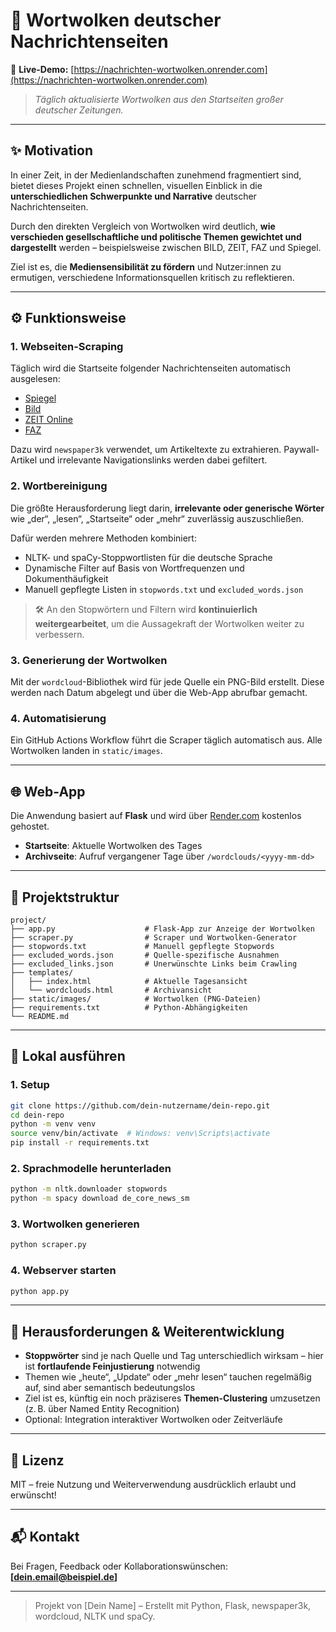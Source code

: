 
# 📰 Wortwolken deutscher Nachrichtenseiten

🔗 **Live-Demo:** [https://nachrichten-wortwolken.onrender.com](https://nachrichten-wortwolken.onrender.com)  
> *Täglich aktualisierte Wortwolken aus den Startseiten großer deutscher Zeitungen.*

---

## ✨ Motivation

In einer Zeit, in der Medienlandschaften zunehmend fragmentiert sind, bietet dieses Projekt einen schnellen, visuellen Einblick in die **unterschiedlichen Schwerpunkte und Narrative** deutscher Nachrichtenseiten.

Durch den direkten Vergleich von Wortwolken wird deutlich, **wie verschieden gesellschaftliche und politische Themen gewichtet und dargestellt** werden – beispielsweise zwischen BILD, ZEIT, FAZ und Spiegel.

Ziel ist es, die **Mediensensibilität zu fördern** und Nutzer:innen zu ermutigen, verschiedene Informationsquellen kritisch zu reflektieren.

---

## ⚙️ Funktionsweise

### 1. Webseiten-Scraping
Täglich wird die Startseite folgender Nachrichtenseiten automatisch ausgelesen:

- [Spiegel](https://www.spiegel.de/)
- [Bild](https://www.bild.de/)
- [ZEIT Online](https://www.zeit.de)
- [FAZ](https://www.faz.net/aktuell/)

Dazu wird `newspaper3k` verwendet, um Artikeltexte zu extrahieren. Paywall-Artikel und irrelevante Navigationslinks werden dabei gefiltert.

### 2. Wortbereinigung

Die größte Herausforderung liegt darin, **irrelevante oder generische Wörter** wie „der“, „lesen“, „Startseite“ oder „mehr“ zuverlässig auszuschließen.

Dafür werden mehrere Methoden kombiniert:

- NLTK- und spaCy-Stoppwortlisten für die deutsche Sprache
- Dynamische Filter auf Basis von Wortfrequenzen und Dokumenthäufigkeit
- Manuell gepflegte Listen in `stopwords.txt` und `excluded_words.json`

> 🛠️ An den Stopwörtern und Filtern wird **kontinuierlich weitergearbeitet**, um die Aussagekraft der Wortwolken weiter zu verbessern.

### 3. Generierung der Wortwolken

Mit der `wordcloud`-Bibliothek wird für jede Quelle ein PNG-Bild erstellt. Diese werden nach Datum abgelegt und über die Web-App abrufbar gemacht.

### 4. Automatisierung

Ein GitHub Actions Workflow führt die Scraper täglich automatisch aus. Alle Wortwolken landen in `static/images`.

---

## 🌐 Web-App

Die Anwendung basiert auf **Flask** und wird über [Render.com](https://render.com) kostenlos gehostet.

- **Startseite**: Aktuelle Wortwolken des Tages
- **Archivseite**: Aufruf vergangener Tage über `/wordclouds/<yyyy-mm-dd>`

---

## 📁 Projektstruktur

```
project/
├── app.py                    # Flask-App zur Anzeige der Wortwolken
├── scraper.py                # Scraper und Wortwolken-Generator
├── stopwords.txt             # Manuell gepflegte Stopwords
├── excluded_words.json       # Quelle-spezifische Ausnahmen
├── excluded_links.json       # Unerwünschte Links beim Crawling
├── templates/
│   ├── index.html            # Aktuelle Tagesansicht
│   └── wordclouds.html       # Archivansicht
├── static/images/            # Wortwolken (PNG-Dateien)
├── requirements.txt          # Python-Abhängigkeiten
└── README.md
```

---

## 🚀 Lokal ausführen

### 1. Setup

```bash
git clone https://github.com/dein-nutzername/dein-repo.git
cd dein-repo
python -m venv venv
source venv/bin/activate  # Windows: venv\Scripts\activate
pip install -r requirements.txt
```

### 2. Sprachmodelle herunterladen

```bash
python -m nltk.downloader stopwords
python -m spacy download de_core_news_sm
```

### 3. Wortwolken generieren

```bash
python scraper.py
```

### 4. Webserver starten

```bash
python app.py
```

---

## 🧠 Herausforderungen & Weiterentwicklung

- **Stoppwörter** sind je nach Quelle und Tag unterschiedlich wirksam – hier ist **fortlaufende Feinjustierung** notwendig
- Themen wie „heute“, „Update“ oder „mehr lesen“ tauchen regelmäßig auf, sind aber semantisch bedeutungslos
- Ziel ist es, künftig ein noch präziseres **Themen-Clustering** umzusetzen (z. B. über Named Entity Recognition)
- Optional: Integration interaktiver Wortwolken oder Zeitverläufe

---

## 📜 Lizenz

MIT – freie Nutzung und Weiterverwendung ausdrücklich erlaubt und erwünscht!

---

## 📬 Kontakt

Bei Fragen, Feedback oder Kollaborationswünschen: **[dein.email@beispiel.de]**

---

> Projekt von [Dein Name] – Erstellt mit Python, Flask, newspaper3k, wordcloud, NLTK und spaCy.
